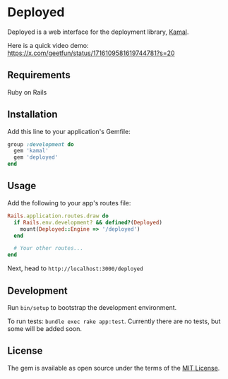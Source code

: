 # Deployed

Deployed is a web interface for the deployment library, [Kamal](https://kamal-deploy.org).

Here is a quick video demo: https://x.com/geetfun/status/1716109581619744781?s=20

## Requirements

Ruby on Rails

## Installation
Add this line to your application's Gemfile:

```ruby
group :development do
  gem 'kamal'
  gem 'deployed'
end
```

## Usage

Add the following to your app's routes file:

```ruby
Rails.application.routes.draw do
  if Rails.env.development? && defined?(Deployed)
    mount(Deployed::Engine => '/deployed')
  end

  # Your other routes...
end
```

Next, head to `http://localhost:3000/deployed`

## Development

Run `bin/setup` to bootstrap the development environment.

To run tests: `bundle exec rake app:test`. Currently there are no tests, but some will be added soon.

## License
The gem is available as open source under the terms of the [MIT License](https://opensource.org/licenses/MIT).
